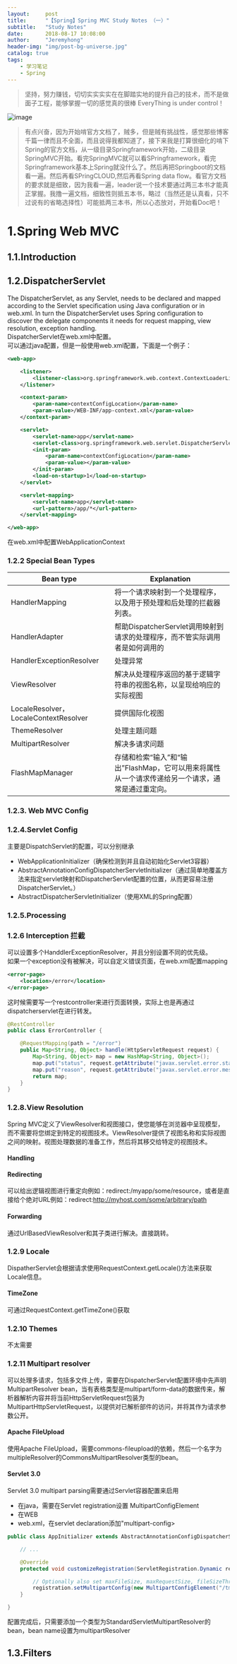 ```yaml
---
layout:     post
title:      "【Spring】Spring MVC Study Notes （一）"
subtitle:   "Study Notes"
date:       2018-08-17 10:08:00
author:     "Jeremyhong"
header-img: "img/post-bg-universe.jpg"
catalog: true
tags:
    - 学习笔记
    - Spring
---
```


> 坚持，努力赚钱，切切实实实实在在脚踏实地的提升自己的技术，而不是做面子工程，能够掌握一切的感觉真的很棒
> EveryThing is under control！



![image](https://images0.cnblogs.com/blog2015/694841/201506/052340331602684.png)
> 有点兴奋，因为开始啃官方文档了，贼多，但是贼有挑战性，感觉那些博客千篇一律而且不全面，而且说得我都知道了，接下来我是打算很细化的啃下Spring的官方文档，从一级目录Springframework开始，二级目录SpringMVC开始。看完SpringMVC就可以看SPringframework，看完Springframework基本上Spring就没什么了。然后再把Springboot的文档看一遍。然后再看SPringCLOUD,然后再看Spring data flow。看官方文档的要求就是细致，因为我看一遍，leader说一个技术要通过两三本书才能真正掌握。我撸一遍文档，细致性则抵五本书，略过（当然还是认真看，只不过说有的省略选择性）可能抵两三本书，所以心态放对，开始看Doc吧！
# 1.Spring Web MVC
## 1.1.Introduction
## 1.2.DispatcherServlet
The DispatcherServlet, as any Servlet, needs to be declared and mapped according to the Servlet specification using Java configuration or in web.xml. In turn the DispatcherServlet uses Spring configuration to discover the delegate components it needs for request mapping, view resolution, exception handling.  
DispatcherServlet在web.xml中配置。  
可以通过java配置，但是一般使用web.xml配置，下面是一个例子：  

```xml
<web-app>

    <listener>
        <listener-class>org.springframework.web.context.ContextLoaderListener</listener-class>
    </listener>

    <context-param>
        <param-name>contextConfigLocation</param-name>
        <param-value>/WEB-INF/app-context.xml</param-value>
    </context-param>

    <servlet>
        <servlet-name>app</servlet-name>
        <servlet-class>org.springframework.web.servlet.DispatcherServlet</servlet-class>
        <init-param>
            <param-name>contextConfigLocation</param-name>
            <param-value></param-value>
        </init-param>
        <load-on-startup>1</load-on-startup>
    </servlet>

    <servlet-mapping>
        <servlet-name>app</servlet-name>
        <url-pattern>/app/*</url-pattern>
    </servlet-mapping>

</web-app>
```  
在web.xml中配置WebApplicationContext
### 1.2.2 Special Bean Types
  
Bean type  | Explanation
-----------|-----------
HandlerMapping | 将一个请求映射到一个处理程序，以及用于预处理和后处理的拦截器列表。
HandlerAdapter| 帮助DispatcherServlet调用映射到请求的处理程序，而不管实际调用者是如何调用的  
HandlerExceptionResolver|处理异常
ViewResolver|解决从处理程序返回的基于逻辑字符串的视图名称，以呈现给响应的实际视图
LocaleResolver，LocaleContextResolver|提供国际化视图
ThemeResolver|处理主题问题
MultipartResolver|解决多请求问题
FlashMapManager|存储和检索“输入”和“输出”FlashMap，它可以用来将属性从一个请求传递给另一个请求，通常是通过重定向。    
### 1.2.3. Web MVC Config
### 1.2.4.Servlet Config
主要是DispatchServlet的配置，可以分别继承
- WebApplicationInitializer（确保检测到并且自动初始化Servlet3容器）
- AbstractAnnotationConfigDispatcherServletInitializer（通过简单地覆盖方法来指定servlet映射和DispatcherServlet配置的位置，从而更容易注册DispatcherServlet。）
- AbstractDispatcherServletInitializer（使用XML的Spring配置）  

### 1.2.5.Processing
### 1.2.6 Interception 拦截
可以设置多个HanddlerExceptionResolver，并且分别设置不同的优先级。  
如果一个exception没有被解决，可以自定义错误页面，在web.xml配置mapping
```xml
<error-page>
    <location>/error</location>
</error-page>
```
这时候需要写一个restcontroller来进行页面转换，实际上也是再通过dispatcherservlet在进行转发。
```java
@RestController
public class ErrorController {

    @RequestMapping(path = "/error")
    public Map<String, Object> handle(HttpServletRequest request) {
        Map<String, Object> map = new HashMap<String, Object>();
        map.put("status", request.getAttribute("javax.servlet.error.status_code"));
        map.put("reason", request.getAttribute("javax.servlet.error.message"));
        return map;
    }
}
```
### 1.2.8.View Resolution
Spring MVC定义了ViewResolver和视图接口，使您能够在浏览器中呈现模型，而不需要将您绑定到特定的视图技术。ViewResolver提供了视图名称和实际视图之间的映射。视图处理数据的准备工作，然后将其移交给特定的视图技术。
#### Handling 
#### Redirecting
可以给出逻辑视图进行重定向例如：redirect:/myapp/some/resource，或者是直接给个绝对URL例如：redirect:http://myhost.com/some/arbitrary/path
#### Forwarding
通过UrlBasedViewResolver和其子类进行解决。直接跳转。 
### 1.2.9 Locale
DispatherServlet会根据请求使用RequestContext.getLocale()方法来获取Locale信息。
#### TimeZone
可通过RequestContext.getTimeZone()获取
### 1.2.10 Themes
不太需要
### 1.2.11 Multipart resolver
可以处理多请求，包括多文件上传，需要在DispatcherServlet配置环境中先声明MultipartResolver bean，当有表格类型是multipart/form-data的数据传来，解析器解析内容并将当前HttpServletRequest包装为MultipartHttpServletRequest，以提供对已解析部件的访问，并将其作为请求参数公开。
#### Apache FileUpload
使用Apache FileUpload，需要commons-fileupload的依赖，然后一个名字为multipleResolver的CommonsMultipartResolver类型的bean。
#### Servlet 3.0
Servlet 3.0 multipart parsing需要通过Servlet容器配置来启用  
- 在java，需要在Servlet registration设置 MultipartConfigElement
- 在WEB
- web.xml，在servlet declaration添加"multipart-config>  
```java
public class AppInitializer extends AbstractAnnotationConfigDispatcherServletInitializer {

    // ...

    @Override
    protected void customizeRegistration(ServletRegistration.Dynamic registration) {

        // Optionally also set maxFileSize, maxRequestSize, fileSizeThreshold
        registration.setMultipartConfig(new MultipartConfigElement("/tmp"));
    }

}
```  
配置完成后，只需要添加一个类型为StandardServletMultipartResolver的bean，bean name设置为multipartResolver
## 1.3.Filters